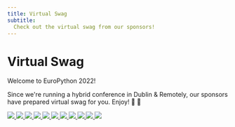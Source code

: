 ```yaml
---
title: Virtual Swag
subtitle:
  Check out the virtual swag from our sponsors!
---
```

<div className="sponsors__intro-content">

<h1> Virtual Swag </h1>

Welcome to EuroPython 2022!

Since we're running a hybrid conference in Dublin & Remotely, our sponsors have prepared virtual swag for you. Enjoy! 🐍 💝

</div>

<div className="sponsors">

<a className="img" id="microsoft" target="_blank" href="https://azure.microsoft.com/free/python/">
<img src="/img/logos/sponsor_logos/microsoft.svg"  />
</a>

<a className="img" target="_blank" href="/swag/Microsoft_swag.pdf">
  <img src="/swag/Microsoft_swag.png" />
</a>

<a className="img" id="bloomberg" target="_blank" href="https://bloomberg.com/company/tech-newsletter/?utm_medium=cto&utm_content=site-partner&utm_source=site-partner&utm_campaign=MKTG_2002TechEvent_EuroPython&tactic=616847">
<img src="/img/logos/sponsor_logos/bloomberg.svg"  />
</a>

<a className="img" target="_blank" href="/swag/Bloomberg_swag.pdf">
  <img src="/swag/Bloomberg_swag.png" />
</a>

<a className="img" id="optum" target="_blank" href="https://optum.co/joinus">
<img src="/img/logos/sponsor_logos/optum.svg"  />
</a>
<a className="img" target="_blank" href="/swag/Optum_swag.pdf">
  <img src="/swag/Optum_swag.png" />
</a>

<a className="img" id="Google Cloud" target="_blank" href="https://cloud.google.com/developers/europython">
<img src="/img/logos/sponsor_logos/googlecloud.svg"  />
</a>

<a className="img" id="hudson-river-trading" target="_blank" href="https://www.hudsonrivertrading.com/about/">
<img src="/img/logos/sponsor_logos/hudsonrivertrading.svg"  />
</a>


<a className="img" id="numberly" target="_blank" href="https://numberly.com/en/technology/">
<img src="/img/logos/sponsor_logos/numberly.svg"  />
</a>


<a className="img" id="sonar" target="_blank" href="https://www.sonarsource.com/python/?utm_source=europython&utm_medium=event&utm_campaign=python&utm_content=python_ss">
<img src="/img/logos/sponsor_logos/sonar.svg"  />
</a>

<a className="img" id="udemy" target="_blank" href="https://superblocks.com/win?referrer=europython">
<img src="/img/logos/sponsor_logos/udemy.svg"  />
</a>

</div>
